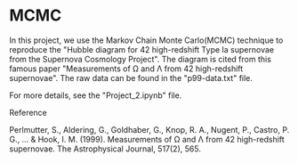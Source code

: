 # MCMC
In this project, we use the Markov Chain Monte Carlo(MCMC) technique to reproduce the "Hubble diagram for 42 high-redshift Type Ia supernovae from the Supernova Cosmology Project". The diagram is cited from this famous paper "Measurements of Ω and Λ from 42 high-redshift supernovae". The raw data can be found in the "p99-data.txt" file. 

For more details, see the "Project_2.ipynb" file.

Reference 

Perlmutter, S., Aldering, G., Goldhaber, G., Knop, R. A., Nugent, P., Castro, P. G., ... & Hook, I. M. (1999). Measurements of Ω and Λ from 42 high-redshift supernovae. The Astrophysical Journal, 517(2), 565.
